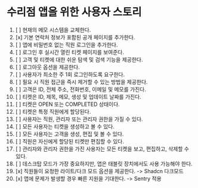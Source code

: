 # 수리점 앱을 위한 사용자 스토리

1. [ ] 현재의 메모 시스템을 교체한다.
2. [x] 기본 연락처 정보가 포함된 공개 페이지를 추가한다.
3. [ ] 앱에 비밀번호 없는 직원 로그인을 추가한다.
4. [ ] 로그인 후 실시간 열린 티켓 페이지를 보여준다.
5. [ ] 고객 및 티켓에 대한 쉬운 탐색 및 검색 기능을 제공한다.
6. [ ] 로그아웃 옵션을 제공한다.
7. [ ] 사용자가 최소한 주 1회 로그인하도록 요구한다.
8. [ ] 필요 시 직원 접근을 즉시 제거할 수 있는 방법을 제공한다.
9. [ ] 고객은 ID, 전체 주소, 전화번호, 이메일 및 메모를 가진다.
10. [ ] 티켓은 ID, 제목, 메모, 생성 및 업데이트 날짜를 가진다.
11. [ ] 티켓은 OPEN 또는 COMPLETED 상태이다.
12. [ ] 티켓은 특정 직원에게 할당된다.
13. [ ] 사용자는 직원, 관리자 또는 관리자 권한을 가질 수 있다.
14. [ ] 모든 사용자는 티켓을 생성하고 볼 수 있다.
15. [ ] 모든 사용자는 고객을 생성, 편집 및 볼 수 있다.
16. [ ] 직원은 자신에게 할당된 티켓만 편집할 수 있다.
17. [ ] 관리자와 관리자 권한을 가진 사용자는 모든 티켓을 보고, 편집하고, 삭제할 수 있다.
18. [ ] 데스크탑 모드가 가장 중요하지만, 앱은 태블릿 장치에서도 사용 가능해야 한다.
19. [x] 직원들이 요청한 라이트/다크 모드 옵션을 제공한다. -> Shadcn 다크모드
20. [x] 앱에 문제가 발생할 경우 빠른 지원을 기대한다. -> Sentry 적용
